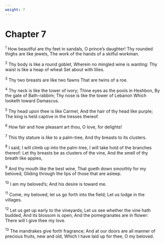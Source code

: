 ```yaml
---
weight: 7
---
```


# Chapter 7

<sup>1</sup> How beautiful are thy feet in sandals, O prince’s daughter! Thy rounded thighs are like jewels, The work of the hands of a skilful workman. 

<sup>2</sup> Thy body is like a round goblet, Wherein no mingled wine is wanting: Thy waist is like a heap of wheat Set about with lilies. 

<sup>3</sup> Thy two breasts are like two fawns That are twins of a roe. 

<sup>4</sup> Thy neck is like the tower of ivory; Thine eyes as the pools in Heshbon, By the gate of Bath-rabbim; Thy nose is like the tower of Lebanon Which looketh toward Damascus. 

<sup>5</sup> Thy head upon thee is like Carmel, And the hair of thy head like purple; The king is held captive in the tresses thereof. 

<sup>6</sup> How fair and how pleasant art thou, O love, for delights! 

<sup>7</sup> This thy stature is like to a palm-tree, And thy breasts to its clusters. 

<sup>8</sup> I said, I will climb up into the palm-tree, I will take hold of the branches thereof: Let thy breasts be as clusters of the vine, And the smell of thy breath like apples, 

<sup>9</sup> And thy mouth like the best wine, That goeth down smoothly for my beloved, Gliding through the lips of those that are asleep. 

<sup>10</sup> I am my beloved’s; And his desire is toward me. 

<sup>11</sup> Come, my beloved, let us go forth into the field; Let us lodge in the villages. 

<sup>12</sup> Let us get up early to the vineyards; Let us see whether the vine hath budded, And its blossom is open, And the pomegranates are in flower: There will I give thee my love. 

<sup>13</sup> The mandrakes give forth fragrance; And at our doors are all manner of precious fruits, new and old, Which I have laid up for thee, O my beloved. 


